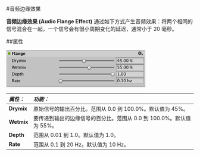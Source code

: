 #音频边缘效果

__音频边缘效果 (Audio Flange Effect)__ 通过如下方式产生音频效果：将两个相同的信号混合在一起，一个信号会有很小周期变化的延迟，通常小于 20 毫秒。


##属性

![](../uploads/Main/AudioFlangeEffect.png) 


|**_属性：_** |**_功能：_** |
|:---|:---|
|__Drymix__ |原始信号的输出百分比。范围从 0.0 到 100.0%。默认值为 45%。|
|__Wetmix__ |要传递到输出的边缘信号的百分比。范围从 0.0 到 100.0%。默认值为 55%。|
|__Depth__ | 范围从 0.01 到 1.0。默认值为 1.0。|
|__Rate__ | 范围从 0.1 到 20 Hz。默认值为 10 Hz。|

